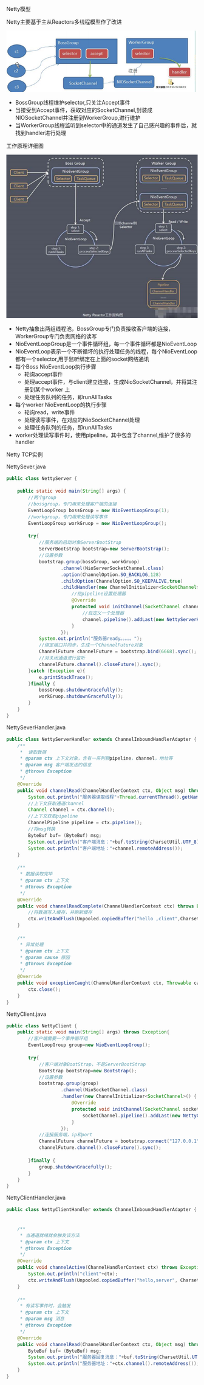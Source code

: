 Netty模型

Netty主要基于主从Reactors多线程模型作了改进

![1597819074314](./Netty模型/1.png)

- BossGroup线程维护selector,只关注Accept事件
- 当接受到Accept事件，获取对应的SocketChannel,封装成NIOSocketChannel并注册到WorkerGroup,进行维护
- 当WorkerGroup线程监听到selector中的通道发生了自己感兴趣的事件后，就找到handler进行处理

工作原理详细图

![1597819448156](./Netty模型/2.png)

- Netty抽象出两组线程池，BossGroup专门负责接收客户端的连接，WorkerGroup专门负责网络的读写
- NioEventLoopGroup是一个事件循环组，每一个事件循环都是NioEventLoop
- NioEventLoop表示一个不断循坏的执行处理任务的线程，每个NioEventLoop都有一个selector,用于监听绑定在上面的socket网络通讯
- 每个Boss NioEventLoop执行步骤 
  - 轮询accept事件
  - 处理accept事件，与client建立连接，生成NioSocketChannel，并将其注册到某个worker 上
  - 处理任务队列的任务，即runAllTasks
- 每个worker  NioEventLoop的执行步骤
  - 轮询read，write事件
  - 处理读写事件，在对应的NioSocketChannel处理
  - 处理任务队列的任务，即runAllTasks
- worker处理读写事件时，使用pipeline，其中包含了channel,维护了很多的handler

Netty TCP实例

NettySever.java

```java
public class NettyServer {

    public static void main(String[] args) {
        //两个group
        //bossgroup，专门用来处理客户端的连接
        EventLoopGroup bossGroup = new NioEventLoopGroup(1);
        //workgroup，专门用来处理读写事件
        EventLoopGroup workGruop = new NioEventLoopGroup();

        try{
            //服务端的启动对象ServerBootStrap
            ServerBootstrap bootstrap=new ServerBootstrap();
            //设置参数
            bootstrap.group(bossGroup, workGruop)
                    .channel(NioServerSocketChannel.class)
                    .option(ChannelOption.SO_BACKLOG,128)
                    .childOption(ChannelOption.SO_KEEPALIVE,true)
                    .childHandler(new ChannelInitializer<SocketChannel>() {
                        //给pipeline设置处理器
                        @Override
                        protected void initChannel(SocketChannel channel) throws Exception {
                            //自定义一个处理器
                            channel.pipeline().addLast(new NettyServerHandler());
                        }
                    });
            System.out.println("服务器ready。。。。。");
            //绑定端口并同步，生成一个ChannelFuture对象
            ChannelFuture channelFuture = bootstrap.bind(6668).sync();
            //对关闭通道进行监听
            channelFuture.channel().closeFuture().sync();
        }catch (Exception e){
            e.printStackTrace();
        }finally {
            bossGroup.shutdownGracefully();
            workGruop.shutdownGracefully();
        }
    }
}
```

NettySeverHandler.java

```java
public class NettyServerHandler extends ChannelInboundHandlerAdapter {
    /**
     *  读取数据
     * @param ctx 上下文对象，含有一系列额pipeline，channel，地址等
     * @param msg 客户端发送的信息
     * @throws Exception
     */
    @Override
    public void channelRead(ChannelHandlerContext ctx, Object msg) throws Exception {
        System.out.println("服务器读取线程"+Thread.currentThread().getName());
        //上下文获取通道channel
        Channel channel = ctx.channel();
        //上下文获取pipeline
        ChannelPipeline pipeline = ctx.pipeline();
        //将msg转换
        ByteBuf buf= (ByteBuf) msg;
        System.out.println("客户端消息："+buf.toString(CharsetUtil.UTF_8));
        System.out.println("客户端地址："+channel.remoteAddress());
    }

    /**
     * 数据读取完毕
     * @param ctx 上下文
     * @throws Exception
     */
    @Override
    public void channelReadComplete(ChannelHandlerContext ctx) throws Exception {
        //将数据写入缓存，并刷新缓存
        ctx.writeAndFlush(Unpooled.copiedBuffer("hello ,client",CharsetUtil.UTF_8));
    }

    /**
     * 异常处理
     * @param ctx 上下文
     * @param cause 原因
     * @throws Exception
     */
    @Override
    public void exceptionCaught(ChannelHandlerContext ctx, Throwable cause) throws Exception {
        ctx.close();
    }
}
```

NettyClient.java

```java
public class NettyClient {
    public static void main(String[] args) throws Exception{
        //客户端需要一个事件循环组
        EventLoopGroup group=new NioEventLoopGroup();

        try{
            //客户端对象BootStrap，不是ServerBootStrap
            Bootstrap bootstrap=new Bootstrap();
            //设置参数
            bootstrap.group(group)
                    .channel(NioSocketChannel.class)
                    .handler(new ChannelInitializer<SocketChannel>() {
                        @Override
                        protected void initChannel(SocketChannel socketChannel) throws Exception {
                            socketChannel.pipeline().addLast(new NettyClientHandler());
                        }
                    });
            //连接服务端，ip和port
            ChannelFuture channelFuture = bootstrap.connect("127.0.0.1", 6668).sync();
            channelFuture.channel().closeFuture().sync();

        }finally {
            group.shutdownGracefully();
        }
    }
}
```

NettyClientHandler.java

```java
public class NettyClientHandler extends ChannelInboundHandlerAdapter {


    /**
     * 当通道就绪就会触发该方法
     * @param ctx 上下文
     * @throws Exception
     */
    @Override
    public void channelActive(ChannelHandlerContext ctx) throws Exception {
        System.out.println("client"+ctx);
        ctx.writeAndFlush(Unpooled.copiedBuffer("hello,server", CharsetUtil.UTF_8));
    }

    /**
     * 有读写事件时，会触发
     * @param ctx 上下文
     * @param msg 消息
     * @throws Exception
     */
    @Override
    public void channelRead(ChannelHandlerContext ctx, Object msg) throws Exception {
        ByteBuf buf= (ByteBuf) msg;
        System.out.println("服务器回复消息："+buf.toString(CharsetUtil.UTF_8));
        System.out.println("服务器地址："+ctx.channel().remoteAddress());
    }
}
```


